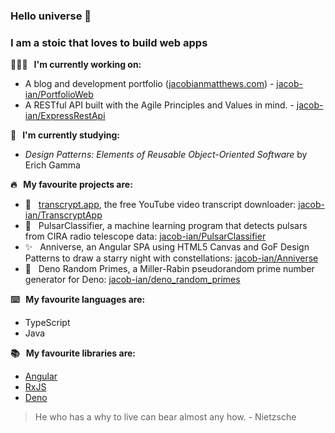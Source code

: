 ### Hello universe 👋

### I am a stoic that loves to build web apps

**👨🏻‍💻 &nbsp; I'm currently working on:**
  - A blog and development portfolio ([jacobianmatthews.com](https://jacobianmatthews.com)) - [jacob-ian/PortfolioWeb](https://github.com/jacob-ian/PortfolioWeb)
  - A RESTful API built with the Agile Principles and Values in mind. - [jacob-ian/ExpressRestApi](https://github.com/jacob-ian/ExpressRestApi)

**📖  &nbsp; I'm currently studying:**
  - *Design Patterns: Elements of Reusable Object-Oriented Software* by Erich Gamma

**🔥 &nbsp; My favourite projects are:**
  - 📃 &nbsp; [transcrypt.app](https://transcrypt.app), the free YouTube video transcript downloader: [jacob-ian/TranscryptApp](https://github.com/jacob-ian/TranscryptApp)
  - 📡 &nbsp; PulsarClassifier, a machine learning program that detects pulsars from CIRA radio telescope data: [jacob-ian/PulsarClassifier](https://github.com/jacob-ian/PulsarClassifier)
  - ✨ &nbsp; Anniverse, an Angular SPA using HTML5 Canvas and GoF Design Patterns to draw a starry night with constellations: [jacob-ian/Anniverse](https://github.com/jacob-ian/anniverse)
  - 🦕 &nbsp; Deno Random Primes, a Miller-Rabin pseudorandom prime number generator for Deno: [jacob-ian/deno_random_primes](https://github.com/jacob-ian/deno_random_primes)


**⌨️ &nbsp; My favourite languages are:** 
  - TypeScript
  - Java

**📚 &nbsp; My favourite libraries are:**
  - [Angular](https://github.com/angular/angular)
  - [RxJS](https://github.com/ReactiveX/rxjs)
  - [Deno](https://github.com/denoland/deno)

> He who has a why to live can bear almost any how. - Nietzsche

